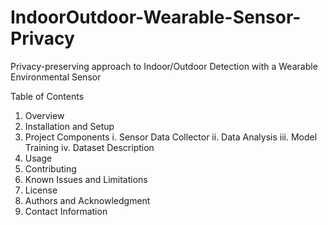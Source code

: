 # IndoorOutdoor-Wearable-Sensor-Privacy
Privacy-preserving approach to Indoor/Outdoor Detection with a Wearable Environmental Sensor

Table of Contents
1. Overview
2. Installation and Setup
3. Project Components
i. Sensor Data Collector
ii. Data Analysis
iii. Model Training
iv. Dataset Description
4. Usage
5. Contributing
6. Known Issues and Limitations
7. License
8. Authors and Acknowledgment
9. Contact Information 
